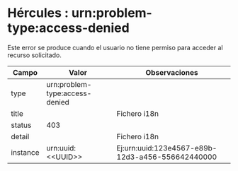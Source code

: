 # Hércules : urn:problem\-type:access\-denied



Este error se produce cuando el usuario no tiene permiso para acceder al recurso solicitado.



| Campo | Valor | Observaciones |
| --- | --- | --- |
| type | urn:problem\-type:access\-denied |  |
| title | | Fichero i18n | ProblemMessages.properties | | --- | --- | | Key | org.springframework.http.HttpStatus.FORBIDDEN.message | | Ej:Forbidden |
| status | 403 |  |
| detail | | Fichero i18n | ProblemMessages.properties | | --- | --- | | Key | org.springframework.security.access.AccessDeniedException.message | | Ej:Access is denied |
| instance | urn:uuid:\<\<UUID\>\> | Ej:urn:uuid:123e4567\-e89b\-12d3\-a456\-556642440000 |




